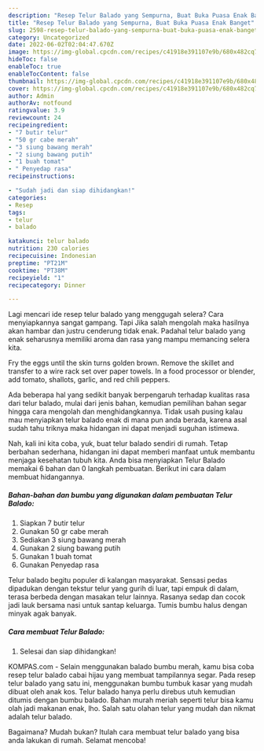 ```yaml
---
description: "Resep Telur Balado yang Sempurna, Buat Buka Puasa Enak Banget"
title: "Resep Telur Balado yang Sempurna, Buat Buka Puasa Enak Banget"
slug: 2598-resep-telur-balado-yang-sempurna-buat-buka-puasa-enak-banget
category: Uncategorized
date: 2022-06-02T02:04:47.670Z
image: https://img-global.cpcdn.com/recipes/c41918e391107e9b/680x482cq70/telur-balado-foto-resep-utama.jpg
hideToc: false
enableToc: true
enableTocContent: false
thumbnail: https://img-global.cpcdn.com/recipes/c41918e391107e9b/680x482cq70/telur-balado-foto-resep-utama.jpg
cover: https://img-global.cpcdn.com/recipes/c41918e391107e9b/680x482cq70/telur-balado-foto-resep-utama.jpg
author: Admin
authorAv: notfound
ratingvalue: 3.9
reviewcount: 24
recipeingredient:
- "7 butir telur"
- "50 gr cabe merah"
- "3 siung bawang merah"
- "2 siung bawang putih"
- "1 buah tomat"
- " Penyedap rasa"
recipeinstructions:

- "Sudah jadi dan siap dihidangkan!"
categories:
- Resep
tags:
- telur
- balado

katakunci: telur balado 
nutrition: 230 calories
recipecuisine: Indonesian
preptime: "PT21M"
cooktime: "PT38M"
recipeyield: "1"
recipecategory: Dinner

---
```



Lagi mencari ide resep telur balado yang menggugah selera? Cara menyiapkannya sangat gampang. Tapi Jika salah mengolah maka hasilnya akan hambar dan justru cenderung tidak enak. Padahal telur balado yang enak seharusnya memiliki aroma dan rasa yang mampu memancing selera kita.


Fry the eggs until the skin turns golden brown. Remove the skillet and transfer to a wire rack set over paper towels. In a food processor or blender, add tomato, shallots, garlic, and red chili peppers.

Ada beberapa hal yang sedikit banyak berpengaruh terhadap kualitas rasa dari telur balado, mulai dari jenis bahan, kemudian pemilihan bahan segar hingga cara mengolah dan menghidangkannya. Tidak usah pusing kalau mau menyiapkan telur balado enak di mana pun anda berada, karena asal sudah tahu triknya maka hidangan ini dapat menjadi suguhan istimewa.


Nah, kali ini kita coba, yuk, buat telur balado sendiri di rumah. Tetap berbahan sederhana, hidangan ini dapat memberi manfaat untuk membantu menjaga kesehatan tubuh kita. Anda bisa menyiapkan Telur Balado memakai 6 bahan dan 0 langkah pembuatan. Berikut ini cara dalam membuat hidangannya.

<!--inarticleads1-->

##### Bahan-bahan dan bumbu yang digunakan dalam pembuatan Telur Balado:

1. Siapkan 7 butir telur
1. Gunakan 50 gr cabe merah
1. Sediakan 3 siung bawang merah
1. Gunakan 2 siung bawang putih
1. Gunakan 1 buah tomat
1. Gunakan  Penyedap rasa


Telur balado begitu populer di kalangan masyarakat. Sensasi pedas dipadukan dengan tekstur telur yang gurih di luar, tapi empuk di dalam, terasa berbeda dengan masakan telur lainnya. Rasanya sedap dan cocok jadi lauk bersama nasi untuk santap keluarga. Tumis bumbu halus dengan minyak agak banyak. 

<!--inarticleads2-->

##### Cara membuat Telur Balado:


1. Selesai dan siap dihidangkan!

KOMPAS.com - Selain menggunakan balado bumbu merah, kamu bisa coba resep telur balado cabai hijau yang membuat tampilannya segar. Pada resep telur balado yang satu ini, menggunakan bumbu tumbuk kasar yang mudah dibuat oleh anak kos. Telur balado hanya perlu direbus utuh kemudian ditumis dengan bumbu balado. Bahan murah meriah seperti telur bisa kamu olah jadi makanan enak, lho. Salah satu olahan telur yang mudah dan nikmat adalah telur balado. 

Bagaimana? Mudah bukan? Itulah cara membuat telur balado yang bisa anda lakukan di rumah. Selamat mencoba!
